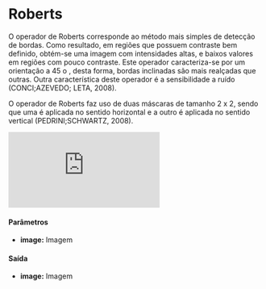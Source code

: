 # Roberts
O operador de Roberts corresponde ao método mais simples de detecção de bordas. Como resultado, em regiões que possuem contraste bem definido, obtém-se uma
imagem com intensidades altas, e baixos valores em regiões com pouco contraste. Este operador caracteriza-se por um orientação a 45 o , desta forma, bordas inclinadas são mais realçadas que outras. Outra característica deste operador é a sensibilidade a ruído (CONCI;AZEVEDO; LETA, 2008).

O operador de Roberts faz uso de duas máscaras de tamanho 2 x 2, sendo que uma é aplicada no sentido horizontal e a outro é aplicada no sentido vertical (PEDRINI;SCHWARTZ, 2008).

![equation](http://latex.codecogs.com/gif.latex?G_x%20%5Cbegin%7Bbmatrix%7D%201%20%26%200%20%5C%5C%200%20%26%20-1%20%5C%5C%20%5Cend%7Bbmatrix%7D%20G_y%20%5Cbegin%7Bbmatrix%7D%200%20%26%20-1%20%5C%5C%201%20%26%200%20%5C%5C%20%5Cend%7Bbmatrix%7D)  

#### Parâmetros
* __image:__ Imagem

#### Saída
* __image:__ Imagem
